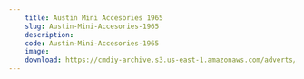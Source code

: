 ```yaml
---
    title: Austin Mini Accesories 1965
    slug: Austin-Mini-Accesories-1965
    description:
    code: Austin-Mini-Accesories-1965
    image:
    download: https://cmdiy-archive.s3.us-east-1.amazonaws.com/adverts/documents/Austin+Mini+Accesories+1965.pdf
---
```

<!-- Content of the page -->

##
        